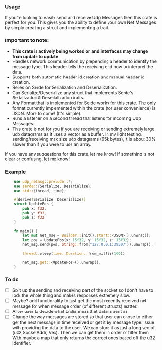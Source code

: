### Usage
If you're looking to easily send and receive Udp Messages then this crate is perfect for you. 
This gives you the ability to define your own Net Messages by simply creating a struct
and implementing a trait. 

### Important to note:
- **This crate is actively being worked on and interfaces may change from update to update**
- Handles network communication by prepending a header to identify the message type. This header tells the receiving end how to interpret the data.
- Supports both automatic header id creation and manuel header id creation.
- Relies on Serde for Serialization and Deserialization.
- Can Serialize/Deserialize any struct that implements Serde's Serialization & Deserialization traits.
- Any Format that is implemented for Serde works for this crate. The only format currently implemented within the crate (for user convenience) is JSON. More to come! (It's simple).
- Runs a listener on a second thread that listens for incoming Udp Messages.
- This crate is not for you if you are receiving or sending extremely large udp datagrams
as it uses a vector as a buffer. In my light testing, sending/receiving max size udp datagrams
(65k bytes), it is about 30% slower than if you were to use an array.

If you have any suggestions for this crate, let me know! If something is not clear or confusing, let me know!

### Example
```rust
    use udp_netmsg::prelude::*;
    use serde::{Serialize, Deserialize};
    use std::{thread, time};

    #[derive(Serialize, Deserialize)]
    struct UpdatePos {
        pub x: f32,
        pub y: f32,
        pub z: f32
    }

    fn main() {
        let mut net_msg = Builder::init().start::<JSON>().unwrap(); 
        let pos = UpdatePos{x: 15f32, y: 15f32, z: 15f32};
        net_msg.send(pos, String::from("127.0.0.1:39507")).unwrap();
    
        thread::sleep(time::Duration::from_millis(100));

        net_msg.get::<UpdatePos>().unwrap();
    }
```

### To do 
- [ ] Split up the sending and receiving part of the socket so I don't have to lock the whole thing and makes responses extremely slow.
- [ ] Maybe? add functionality to just get the most recently received net message for when message order (of different structs) matter. 
- [ ] Allow user to decide what Endianness that data is sent as.
- [ ] Change the way messages are stored so that user can chose to either get the next message in time received or get it by message type. Issue with providing the data to the user. We can store it as just a long vec of (u32,SocketAddr, Vec<u8>). Then we can get them in order or filter them With maybe a map that only returns the correct ones based off the u32 identifier.